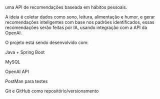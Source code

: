 uma API de recomendações baseada em hábitos pessoais.

A ideia é coletar dados como sono, leitura, alimentação e humor, e gerar recomendações inteligentes com base nos padrões identificados, essas recomendações serão feitas por IA, usando integração com a API da OpenAI.

O projeto está sendo desenvolvido com:

Java + Spring Boot

MySQL

OpenAI API

PostMan para testes

Git e GitHub como repositório/versionamento
